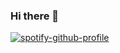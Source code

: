 ### Hi there 👋

[![spotify-github-profile](https://spotify-github-profile.vercel.app/api/view?uid=22dcwglm3hf3ocwavusfjj6fi&cover_image=true&theme=novatorem&show_offline=false&background_color=121212&interchange=false&bar_color=53b14f&bar_color_cover=false)](https://spotify-github-profile.vercel.app/api/view?uid=22dcwglm3hf3ocwavusfjj6fi&redirect=true)